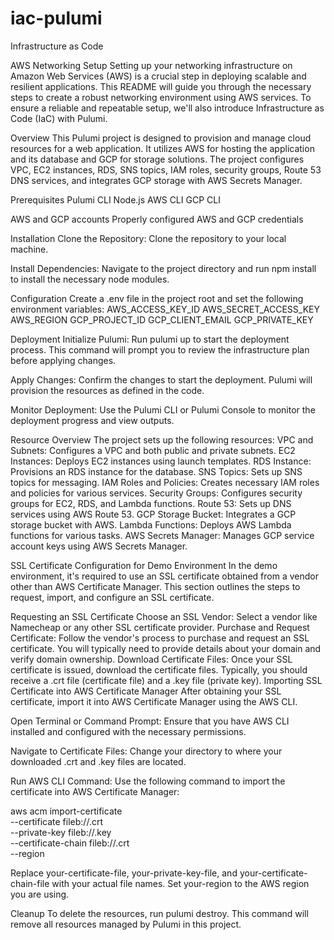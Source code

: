 # iac-pulumi
Infrastructure as Code

AWS Networking Setup
Setting up your networking infrastructure on Amazon Web Services (AWS) is a crucial step in deploying scalable and resilient applications. This README will guide you through the necessary steps to create a robust networking environment using AWS services. To ensure a reliable and repeatable setup, we'll also introduce Infrastructure as Code (IaC) with Pulumi.


Overview
This Pulumi project is designed to provision and manage cloud resources for a web application. It utilizes AWS for hosting the application and its database and GCP for storage solutions. The project configures VPC, EC2 instances, RDS, SNS topics, IAM roles, security groups, Route 53 DNS services, and integrates GCP storage with AWS Secrets Manager.

Prerequisites
Pulumi CLI
Node.js
AWS CLI
GCP CLI

AWS and GCP accounts
Properly configured AWS and GCP credentials

Installation
Clone the Repository:
Clone the repository to your local machine.

Install Dependencies:
Navigate to the project directory and run npm install to install the necessary node modules.

Configuration
Create a .env file in the project root and set the following environment variables:
AWS_ACCESS_KEY_ID
AWS_SECRET_ACCESS_KEY
AWS_REGION
GCP_PROJECT_ID
GCP_CLIENT_EMAIL
GCP_PRIVATE_KEY

Deployment
Initialize Pulumi:
Run pulumi up to start the deployment process. This command will prompt you to review the infrastructure plan before applying changes.

Apply Changes:
Confirm the changes to start the deployment. Pulumi will provision the resources as defined in the code.

Monitor Deployment:
Use the Pulumi CLI or Pulumi Console to monitor the deployment progress and view outputs.

Resource Overview
The project sets up the following resources:
VPC and Subnets: Configures a VPC and both public and private subnets.
EC2 Instances: Deploys EC2 instances using launch templates.
RDS Instance: Provisions an RDS instance for the database.
SNS Topics: Sets up SNS topics for messaging.
IAM Roles and Policies: Creates necessary IAM roles and policies for various services.
Security Groups: Configures security groups for EC2, RDS, and Lambda functions.
Route 53: Sets up DNS services using AWS Route 53.
GCP Storage Bucket: Integrates a GCP storage bucket with AWS.
Lambda Functions: Deploys AWS Lambda functions for various tasks.
AWS Secrets Manager: Manages GCP service account keys using AWS Secrets Manager.

SSL Certificate Configuration for Demo Environment
In the demo environment, it's required to use an SSL certificate obtained from a vendor other than AWS Certificate Manager. This section outlines the steps to request, import, and configure an SSL certificate.

Requesting an SSL Certificate
Choose an SSL Vendor: Select a vendor like Namecheap or any other SSL certificate provider.
Purchase and Request Certificate: Follow the vendor's process to purchase and request an SSL certificate. You will typically need to provide details about your domain and verify domain ownership.
Download Certificate Files: Once your SSL certificate is issued, download the certificate files. Typically, you should receive a .crt file (certificate file) and a .key file (private key).
Importing SSL Certificate into AWS Certificate Manager
After obtaining your SSL certificate, import it into AWS Certificate Manager using the AWS CLI.

Open Terminal or Command Prompt: Ensure that you have AWS CLI installed and configured with the necessary permissions.

Navigate to Certificate Files: Change your directory to where your downloaded .crt and .key files are located.

Run AWS CLI Command:
Use the following command to import the certificate into AWS Certificate Manager:

aws acm import-certificate \
    --certificate fileb://<your-certificate-file>.crt \
    --private-key fileb://<your-private-key-file>.key \
    --certificate-chain fileb://<your-certificate-chain-file>.crt \
    --region <your-region>


Replace your-certificate-file, your-private-key-file, and your-certificate-chain-file with your actual file names. Set your-region to the AWS region you are using.


Cleanup
To delete the resources, run pulumi destroy. This command will remove all resources managed by Pulumi in this project.
